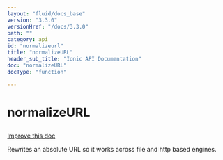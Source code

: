 ```yaml
---
layout: "fluid/docs_base"
version: "3.3.0"
versionHref: "/docs/3.3.0"
path: ""
category: api
id: "normalizeurl"
title: "normalizeURL"
header_sub_title: "Ionic API Documentation"
doc: "normalizeURL"
docType: "function"

---
```










<h1 class="api-title">
<a class="anchor" name="normalize-url" href="#normalize-url"></a>

normalizeURL





</h1>

<a class="improve-v2-docs" href="http://github.com/driftyco/ionic/edit/master/src/util/util.ts#L49">
Improve this doc
</a>






<p>Rewrites an absolute URL so it works across file and http based engines.</p>




<!-- @usage tag -->


<!-- @property tags -->



<!-- instance methods on the class -->




<!-- related link --><!-- end content block -->


<!-- end body block -->

